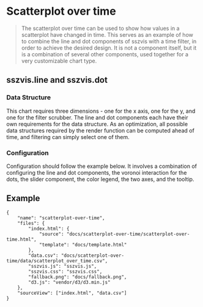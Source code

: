 # Scatterplot over time

> The scatterplot over time can be used to show how values in a scatterplot have changed in time. This serves as an example of how to combine the line and dot components of sszvis with a time filter, in order to achieve the desired design. It is not a component itself, but it is a combination of several other components, used together for a very customizable chart type.

## sszvis.line and sszvis.dot

### Data Structure

This chart requires three dimensions - one for the x axis, one for the y, and one for the filter scrubber. The line and dot components each have their own requirements for the data structure. As an optimization, all possible data structures required by the render function can be computed ahead of time, and filtering can simply select one of them.

### Configuration

Configuration should follow the example below. It involves a combination of configuring the line and dot components, the voronoi interaction for the dots, the slider component, the color legend, the two axes, and the tooltip.

## Example

```project
{
    "name": "scatterplot-over-time",
    "files": {
        "index.html": {
            "source": "docs/scatterplot-over-time/scatterplot-over-time.html",
            "template": "docs/template.html"
        },
        "data.csv": "docs/scatterplot-over-time/data/scatterplot_over_time.csv",
        "sszvis.js": "sszvis.js",
        "sszvis.css": "sszvis.css",
        "fallback.png": "docs/fallback.png",
        "d3.js": "vendor/d3/d3.min.js"
    },
    "sourceView": ["index.html", "data.csv"]
}
```
